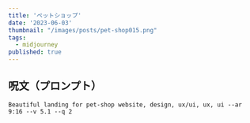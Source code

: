 ```yaml
---
title: 'ペットショップ'
date: '2023-06-03'
thumbnail: "/images/posts/pet-shop015.png"
tags:
  - midjourney
published: true
---
```


## 呪文（プロンプト）
```
Beautiful landing for pet-shop website, design, ux/ui, ux, ui --ar 9:16 --v 5.1 --q 2
```